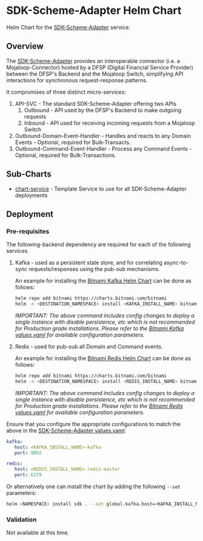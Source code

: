 # SDK-Scheme-Adapter Helm Chart

Helm Chart for the [SDK-Scheme-Adapter](https://github.com/mojaloop/sdk-scheme-adapter) service.

## Overview

The [SDK-Scheme-Adapter](https://github.com/mojaloop/sdk-scheme-adapter) provides an interoperable connector (i.e. a Mojaloop-Connector) hosted by a DFSP (Digital Financial Service Provider) between the DFSP's Backend and the Mojaloop Switch, simplifying API interactions for synchronous request-response patterns.

It compromises of three distinct micro-services:

1. API-SVC - The standard SDK-Scheme-Adapter offering two APIs
   1. Outbound - API used by the DFSP's Backend to make outgoing requests
   2. Inbound - API used for receiving incoming requests from a Mojaloop Switch
2. Outbound-Domain-Event-Handler - Handles and reacts to any Domain Events - Optional, required for Bulk-Transacts.
3. Outbound-Command-Event-Handler - Process any Command Events - Optional, required for Bulk-Transactions.

## Sub-Charts

- [chart-service](./chart-service/) - Template Service to use for all SDK-Scheme-Adapter deployments

## Deployment

### Pre-requisites

The following-backend dependency are required for each of the following services.

1. Kafka - used as a persistent state store, and for correlating async-to-sync requests/responses using the pub-sub mechanisms.

   An example for installing the [Bitnami Kafka Helm Chart](https://github.com/bitnami/charts/tree/master/bitnami/kafka) can be done as follows:

   ```bash
   helm repo add bitnami https://charts.bitnami.com/bitnami
   helm -n <DESTINATION_NAMESPACE> install <KAFKA_INSTALL_NAME> bitnami/kafka --set persistence.enabled=false --set zookeeper.persistence.enabled=false
   ```

   _IMPORTANT: The above command includes config changes to deploy a single instance with disable persistence, etc which is not recommended for Production grade installations. Please refer to the [Bitnami Kafka values.yaml](https://github.com/bitnami/charts/blob/master/bitnami/kafka/values.yaml) for available configuration parameters._

2. Redis - used for pub-sub all Domain and Command events.

   An example for installing the [Bitnami Redis Helm Chart](https://github.com/bitnami/charts/tree/master/bitnami/redis) can be done as follows:

   ```bash
   helm repo add bitnami https://charts.bitnami.com/bitnami
   helm -n <DESTINATION_NAMESPACE> install <REDIS_INSTALL_NAME> bitnami/redis --set architecture=standalone --set master.persistence.enabled=false --set auth.enabled=false
   ```

   _IMPORTANT: The above command includes config changes to deploy a single instance with disable persistence, etc which is not recommended for Production grade installations. Please refer to the [Bitnami Redis values.yaml](https://github.com/bitnami/charts/blob/master/bitnami/kafka/values.yaml) for available configuration parameters._

Ensure that you configure the appropriate configurations to match the above in the [SDK-Scheme-Adapter values.yaml](./values.yaml):

   ```yaml
   kafka:
      host: <KAFKA_INSTALL_NAME>-kafka
      port: 9092

   redis:
      host: <REDIS_INSTALL_NAME>-redis-master
      port: 6379
   ```

Or alternatively one can install the chart by adding the following `--set` parameters:

   ```bash
   helm <NAMESPACE> install sdk . --set global.kafka.host=<KAFKA_INSTALL_NAME>-kafka --set global.redis.host=<REDIS_INSTALL_NAME>-redis-master
   ```

### Validation

Not available at this time.
